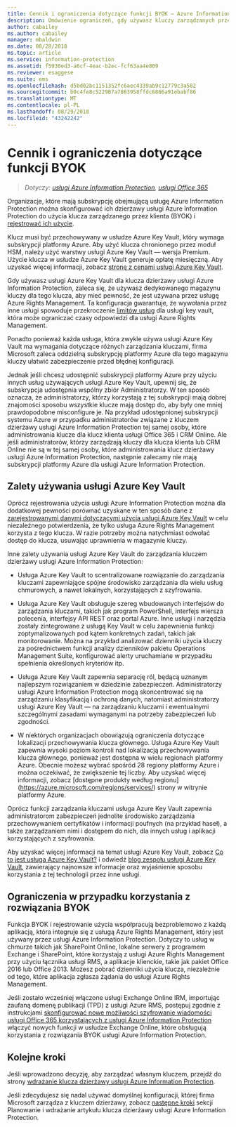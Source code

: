 ```yaml
---
title: Cennik i ograniczenia dotyczące funkcji BYOK — Azure Information Protection
description: Omówienie ograniczeń, gdy używasz kluczy zarządzanych przez klienta (znana jako "bring your own key", byok) za pomocą usługi Azure Information Protection.
author: cabailey
ms.author: cabailey
manager: mbaldwin
ms.date: 08/28/2018
ms.topic: article
ms.service: information-protection
ms.assetid: f5930ed3-a6cf-4eac-b2ec-fcf63aa4e809
ms.reviewer: esaggese
ms.suite: ems
ms.openlocfilehash: d5bd02bc1151352fc6aec4339ab9c12779c3a582
ms.sourcegitcommit: b0c4fe8c522987a7863958ffdc6866a91ebabf86
ms.translationtype: MT
ms.contentlocale: pl-PL
ms.lasthandoff: 08/29/2018
ms.locfileid: "43242242"
---
```

# <a name="byok-pricing-and-restrictions"></a>Cennik i ograniczenia dotyczące funkcji BYOK

>*Dotyczy: [usługi Azure Information Protection](https://azure.microsoft.com/pricing/details/information-protection), [usługi Office 365](http://download.microsoft.com/download/E/C/F/ECF42E71-4EC0-48FF-AA00-577AC14D5B5C/Azure_Information_Protection_licensing_datasheet_EN-US.pdf)*


Organizacje, które mają subskrypcję obejmującą usługę Azure Information Protection można skonfigurować ich dzierżawy usługi Azure Information Protection do użycia klucza zarządzanego przez klienta (BYOK) i [rejestrować ich użycie](./log-analyze-usage.md). 

Klucz musi być przechowywany w usłudze Azure Key Vault, który wymaga subskrypcji platformy Azure. Aby użyć klucza chronionego przez moduł HSM, należy użyć warstwy usługi Azure Key Vault — wersja Premium. Użycie klucza w usłudze Azure Key Vault generuje opłatę miesięczną. Aby uzyskać więcej informacji, zobacz [stronę z cenami usługi Azure Key Vault](https://azure.microsoft.com/pricing/details/key-vault/).

Gdy używasz usługi Azure Key Vault dla klucza dzierżawy usługi Azure Information Protection, zaleca się, że używasz dedykowanego magazynu kluczy dla tego klucza, aby mieć pewność, że jest używana przez usługę Azure Rights Management. Ta konfiguracja gwarantuje, że wywołania przez inne usługi spowoduje przekroczenie [limitów usług](/azure/key-vault/key-vault-service-limits) dla usługi key vault, która może ograniczać czasy odpowiedzi dla usługi Azure Rights Management.  

Ponadto ponieważ każda usługa, która zwykle używa usługi Azure Key Vault ma wymagania dotyczące różnych zarządzania kluczami, firma Microsoft zaleca oddzielną subskrypcję platformy Azure dla tego magazynu kluczy ułatwić zabezpieczenie przed błędnej konfiguracji. 

Jednak jeśli chcesz udostępnić subskrypcji platformy Azure przy użyciu innych usług używających usługi Azure Key Vault, upewnij się, że subskrypcja udostępnia wspólny zbiór Administratorzy. W ten sposób oznacza, że administratorzy, którzy korzystają z tej subskrypcji mają dobrej znajomości sposobu wszystkie klucze mają dostęp do, aby były one mniej prawdopodobne misconfigure je. Na przykład udostępnionej subskrypcji systemu Azure w przypadku administratorów związane z kluczem dzierżawy usługi Azure Information Protection tej samej osoby, które administrowania klucze dla klucz klienta usługi Office 365 i CRM Online. Ale jeśli administratorów, którzy zarządzają kluczy dla klucza klienta lub CRM Online nie są w tej samej osoby, które administrowania klucz dzierżawy usługi Azure Information Protection, następnie zalecamy nie mają subskrypcji platformy Azure dla usługi Azure Information Protection.

## <a name="benefits-of-using-azure-key-vault"></a>Zalety używania usługi Azure Key Vault

Oprócz rejestrowania użycia usługi Azure Information Protection można dla dodatkowej pewności porównać uzyskane w ten sposób dane z [zarejestrowanymi danymi dotyczącymi użycia usługi Azure Key Vault](https://azure.microsoft.com/documentation/articles/key-vault-logging/) w celu niezależnego potwierdzenia, że tylko usługa Azure Rights Management korzysta z tego klucza. W razie potrzeby można natychmiast odwołać dostęp do klucza, usuwając uprawnienia w magazynie kluczy.

Inne zalety używania usługi Azure Key Vault do zarządzania kluczem dzierżawy usługi Azure Information Protection:

- Usługa Azure Key Vault to scentralizowane rozwiązanie do zarządzania kluczami zapewniające spójne środowisko zarządzania dla wielu usług chmurowych, a nawet lokalnych, korzystających z szyfrowania.

- Usługa Azure Key Vault obsługuje szereg wbudowanych interfejsów do zarządzania kluczami, takich jak program PowerShell, interfejs wiersza polecenia, interfejsy API REST oraz portal Azure. Inne usługi i narzędzia zostały zintegrowane z usługą Key Vault w celu zapewnienia funkcji zoptymalizowanych pod kątem konkretnych zadań, takich jak monitorowanie. Można na przykład analizować dzienniki użycia kluczy za pośrednictwem funkcji analizy dzienników pakietu Operations Management Suite, konfigurować alerty uruchamiane w przypadku spełnienia określonych kryteriów itp.

- Usługa Azure Key Vault zapewnia separację ról, będącą uznanym najlepszym rozwiązaniem w dziedzinie zabezpieczeń. Administratorzy usługi Azure Information Protection mogą skoncentrować się na zarządzaniu klasyfikacją i ochroną danych, natomiast administratorzy usługi Azure Key Vault — na zarządzaniu kluczami i ewentualnymi szczególnymi zasadami wymaganymi na potrzeby zabezpieczeń lub zgodności.

- W niektórych organizacjach obowiązują ograniczenia dotyczące lokalizacji przechowywania klucza głównego. Usługa Azure Key Vault zapewnia wysoki poziom kontroli nad lokalizacją przechowywania klucza głównego, ponieważ jest dostępna w wielu regionach platformy Azure. Obecnie możesz wybrać spośród 28 regiony platformy Azure i można oczekiwać, że zwiększenie tej liczby. Aby uzyskać więcej informacji, zobacz [dostępne produkty według regionu] (https://azure.microsoft.com/regions/services/) strony w witrynie platformy Azure.

Oprócz funkcji zarządzania kluczami usługa Azure Key Vault zapewnia administratorom zabezpieczeń jednolite środowisko zarządzania przechowywaniem certyfikatów i informacji poufnych (na przykład haseł), a także zarządzaniem nimi i dostępem do nich, dla innych usług i aplikacji korzystających z szyfrowania. 

Aby uzyskać więcej informacji na temat usługi Azure Key Vault, zobacz [Co to jest usługa Azure Key Vault?](/azure/key-vault/key-vault-whatis) i odwiedź [blog zespołu usługi Azure Key Vault](https://cloudblogs.microsoft.com/kv/), zawierający najnowsze informacje oraz wyjaśnienie sposobu korzystania z tej technologii przez inne usługi.

## <a name="restrictions-when-using-byok"></a>Ograniczenia w przypadku korzystania z rozwiązania BYOK

Funkcja BYOK i rejestrowanie użycia współpracują bezproblemowo z każdą aplikacją, która integruje się z usługą Azure Rights Management, który jest używany przez usługi Azure Information Protection. Dotyczy to usług w chmurze takich jak SharePoint Online, lokalne serwery z programem Exchange i SharePoint, które korzystają z usługi Azure Rights Management przy użyciu łącznika usługi RMS, a aplikacje klienckie, takie jak pakiet Office 2016 lub Office 2013. Możesz pobrać dzienniki użycia klucza, niezależnie od tego, które aplikacja zgłasza żądania do usługi Azure Rights Management.

Jeśli zostało wcześniej włączone usługi Exchange Online IRM, importując zaufaną domenę publikacji (TPD) z usługi Azure RMS, postępuj zgodnie z instrukcjami [skonfigurować nowe możliwości szyfrowanie wiadomości usługi Office 365 korzystających z usługi Azure Information Protection](https://support.office.com/article/7ff0c040-b25c-4378-9904-b1b50210d00e) włączyć nowych funkcji w usłudze Exchange Online, które obsługują korzystania z rozwiązania BYOK usługi Azure Information Protection.

## <a name="next-steps"></a>Kolejne kroki

Jeśli wprowadzono decyzję, aby zarządzać własnym kluczem, przejdź do strony [wdrażanie klucza dzierżawy usługi Azure Information Protection](plan-implement-tenant-key.md#implementing-byok-for-your-azure-information-protection-tenant-key).

Jeśli zdecydujesz się nadal używać domyślnej konfiguracji, której firma Microsoft zarządza z kluczem dzierżawy, zobacz [następne kroki](plan-implement-tenant-key.md#next-steps) sekcji Planowanie i wdrażanie artykułu klucza dzierżawy usługi Azure Information Protection.

